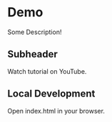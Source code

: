
# Demo

Some Description!

## Subheader

Watch tutorial on YouTube.

## Local Development

Open index.html in your browser.
